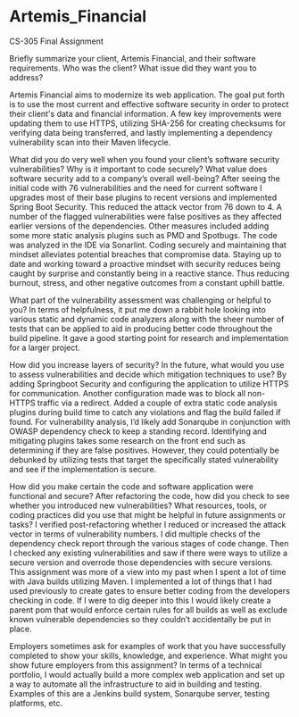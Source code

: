 # Artemis_Financial
CS-305 Final Assignment

Briefly summarize your client, Artemis Financial, and their software requirements. Who was the client? What issue did they want you to address?

Artemis Financial aims to modernize its web application. The goal put forth is to use the most current and effective software security in order to protect their client's data and financial information. A few key improvements were updating them to use HTTPS, utilizing SHA-256 for creating checksums for verifying data being transferred, and lastly implementing a dependency vulnerability scan into their Maven lifecycle. 

What did you do very well when you found your client’s software security vulnerabilities? Why is it important to code securely? What value does software security add to a company’s overall well-being?
After seeing the initial code with 76 vulnerabilities and the need for current software I upgrades most of their base plugins to recent versions and implemented Spring Boot Security. This reduced the attack vector from 76 down to 4. A number of the flagged vulnerabilities were false positives as they affected earlier versions of the dependencies. Other measures included adding some more static analysis plugins such as PMD and Spotbugs. The code was analyzed in the IDE via Sonarlint. 
Coding securely and maintaining that mindset alleviates potential breaches that compromise data. Staying up to date and working toward a proactive mindset with security reduces being caught by surprise and constantly being in a reactive stance. Thus reducing burnout, stress, and other negative outcomes from a constant uphill battle. 


What part of the vulnerability assessment was challenging or helpful to you?
In terms of helpfulness, it put me down a rabbit hole looking into various static and dynamic code analyzers along with the sheer number of tests that can be applied to aid in producing better code throughout the build pipeline. It gave a good starting point for research and implementation for a larger project. 

How did you increase layers of security? In the future, what would you use to assess vulnerabilities and decide which mitigation techniques to use?
By adding Springboot Security and configuring the application to utilize HTTPS for communication. Another configuration made was to block all non-HTTPS traffic via a redirect. Added a couple of extra static code analysis plugins during build time to catch any violations and flag the build failed if found. 
For vulnerability analysis, I’d likely add Sonarqube in conjunction with OWASP dependency check to keep a standing record. Identifying and mitigating plugins takes some research on the front end such as determining if they are false positives.  However, they could potentially be debunked by utilizing tests that target the specifically stated vulnerability and see if the implementation is secure. 

How did you make certain the code and software application were functional and secure? After refactoring the code, how did you check to see whether you introduced new vulnerabilities?
What resources, tools, or coding practices did you use that might be helpful in future assignments or tasks?
I verified post-refactoring whether I reduced or increased the attack vector in terms of vulnerability numbers. I did multiple checks of the dependency check report through the various stages of code change. Then I checked any existing vulnerabilities and saw if there were ways to utilize a secure version and overrode those dependencies with secure versions. 
This assignment was more of a view into my past when I spent a lot of time with Java builds utilizing Maven. I implemented a lot of things that I had used previously to create gates to ensure better coding from the developers checking in code. If I were to dig deeper into this I would likely create a parent pom that would enforce certain rules for all builds as well as exclude known vulnerable dependencies so they couldn’t accidentally be put in place. 


Employers sometimes ask for examples of work that you have successfully completed to show your skills, knowledge, and experience. What might you show future employers from this assignment?
In terms of a technical portfolio, I would actually build a more complex web application and set up a way to automate all the infrastructure to aid in building and testing. Examples of this are a Jenkins build system, Sonarqube server, testing platforms, etc. 

